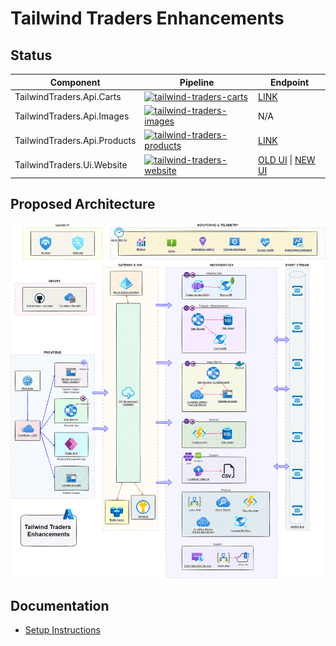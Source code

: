 # Tailwind Traders Enhancements

## Status

| Component                    | Pipeline                                                                                                                                                                                                                                   | Endpoint                                                                                                                          |
| ---------------------------- | ------------------------------------------------------------------------------------------------------------------------------------------------------------------------------------------------------------------------------------------ | --------------------------------------------------------------------------------------------------------------------------------- |
| TailwindTraders.Api.Carts    | [![tailwind-traders-carts](https://github.com/CloudLabs-AI/TailwindTraders/actions/workflows/tailwind-traders-carts.yml/badge.svg)](https://github.com/CloudLabs-AI/TailwindTraders/actions/workflows/tailwind-traders-carts.yml)          | [LINK](https://tailwind-traders-carts987654.azurewebsites.net/swagger/)                                                           |
| TailwindTraders.Api.Images   | [![tailwind-traders-images](https://github.com/CloudLabs-AI/TailwindTraders/actions/workflows/tailwind-traders-images.yml/badge.svg)](https://github.com/CloudLabs-AI/TailwindTraders/actions/workflows/tailwind-traders-images.yml)       | N/A                                                                                                                               |
| TailwindTraders.Api.Products | [![tailwind-traders-products](https://github.com/CloudLabs-AI/TailwindTraders/actions/workflows/tailwind-traders-products.yml/badge.svg)](https://github.com/CloudLabs-AI/TailwindTraders/actions/workflows/tailwind-traders-products.yml) | [LINK](https://tailwind-traders-products987654.azurewebsites.net/swagger/)                                                        |
| TailwindTraders.Ui.Website   | [![tailwind-traders-website](https://github.com/CloudLabs-AI/TailwindTraders/actions/workflows/tailwind-traders-website.yml/badge.svg)](https://github.com/CloudLabs-AI/TailwindTraders/actions/workflows/tailwind-traders-website.yml)    | [OLD UI](https://tailwind-traders-ui987654.azureedge.net) \| [NEW UI](https://tailwindtradersui2987654.z13.web.core.windows.net/) |

## Proposed Architecture

![Proposed Architecture](./docs/architecture/tailwind-traders-enhancements.drawio.png)

## Documentation

- [Setup Instructions](./docs/setup.md)
